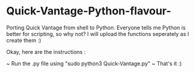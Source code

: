 # Quick-Vantage-Python-flavour-
Porting Quick Vantage from shell to Python. Everyone tells me Python is better for scripting, so why not?
I will upload the functions seperately as I create them :)

Okay, here are the instructions : 

~ Run the .py file using "sudo python3 Quick-Vantage.py"
~ That's it :)